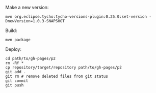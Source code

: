 Make a new version:

    mvn org.eclipse.tycho:tycho-versions-plugin:0.25.0:set-version -DnewVersion=1.0.3-SNAPSHOT
    
Build:

    mvn package
    
Deploy:

    cd path/to/gh-pages/p2
    rm -Rf *
    cp repository/target/repository path/to/gh-pages/p2
    git add .
    git rm # remove deleted files from git status
    git commit
    git push